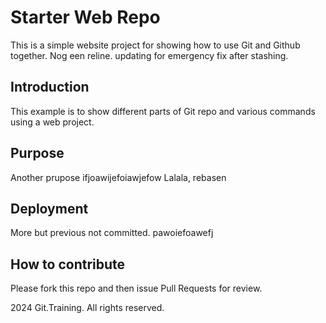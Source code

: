 # Starter Web Repo
This is a simple website project for showing how to use Git and Github together.
Nog een reline. updating for emergency fix after stashing.

## Introduction
This example is to show different parts of Git repo and various commands using a web project.

## Purpose
Another prupose ifjoawijefoiawjefow
Lalala, rebasen

## Deployment
More but previous not committed.
pawoiefoawefj

## How to contribute
Please fork this repo and then issue Pull Requests for review.

2024 Git.Training. All rights reserved.
